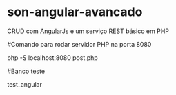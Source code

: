 # son-angular-avancado
CRUD com AngularJs e um serviço REST básico em PHP

#Comando para rodar servidor PHP na porta 8080

php -S localhost:8080 post.php

#Banco teste

test_angular

